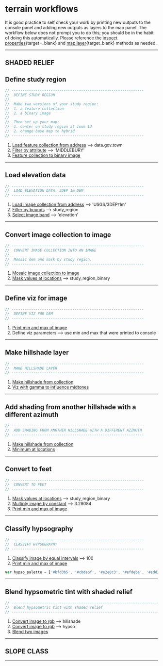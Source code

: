 # __terrain workflows__    

It is good practice to self check your work by printing new outputs to the console panel and adding new outputs as layers to the map panel. The workflow below does not prompt you to do this; you should be in the habit of doing this automatically. Please reference the [inspect properties][inspect-properties]{target=_blank} and [map layer][map-layer]{target_blank} methods as needed.

---  

## __SHADED RELIEF__  

## Define study region  

```js
// -------------------------------------------------------------
//  DEFINE STUDY REGION
//
//  Make two versions of your study region: 
//  1. a feature collection
//  2. a binary image
//
//  Then set up your map:
//  1. center on study region at zoom 13
//  2. change base map to hybrid
// -------------------------------------------------------------
```

1. [Load feature collection from address][load-fc] --> data.gov.town
2. [Filter by attribute][filter-attribute] --> 'MIDDLEBURY'
3. [Feature collection to binary image][convert-fc-binary]    

---  

## Load elevation data   

```js
// -------------------------------------------------------------
//  LOAD ELEVATION DATA: 3DEP 1m DEM
// -------------------------------------------------------------
```

1. [Load image collection from address][load-ic] --> 'USGS/3DEP/1m'  
2. [Filter by bounds][filter-bounds] --> study_region  
3. [Select image band][select-band] --> 'elevation'

---   

## Convert image collection to image

```js
// -------------------------------------------------------------
//  CONVERT IMAGE COLLECTION INTO AN IMAGE
//
//  Mosaic dem and mask by study region.
// -------------------------------------------------------------
```

1. [Mosaic image collection to image][mosaic-ic]  
2. [Mask values at locations][local-mask] --> study_region_binary  

---  

## Define viz for image  

```js
// -------------------------------------------------------------
//  DEFINE VIZ FOR DEM 
// ------------------------------------------------------------- 
```

1. [Print min and max of image][print-min-max]  
2. Define viz parameters --> use min and max that were printed to console  

---

## Make hillshade layer

```js
// -------------------------------------------------------------
//  MAKE HILLSHADE LAYER  
// ------------------------------------------------------------- 
```

1. [Make hillshade from collection][terrain-hs-ic]  
2. [Viz with gamma to influence midtones][viz-gamma]  

---  

## Add shading from another hillshade with a different azimuth  

```js
// ------------------------------------------------------------- 
//  ADD SHADING FROM ANOTHER HILLSHADE WITH A DIFFERENT AZIMUTH 
// ------------------------------------------------------------- 
```

1. [Make hillshade from collection][terrain-hs-ic] 
2. [Minimum at locations][local-min]  

---  

## Convert to feet  

```js
// ------------------------------------------------------------- 
//  CONVERT TO FEET
// ------------------------------------------------------------- 
```

1. [Mask values at locations][local-mask] --> study_region_binary  
2. [Multiply image by constant][local-multiply-constant] --> 3.28084  
3. [Print min and max of image][print-min-max]    

---  

## Classify hypsography 

```js
// ------------------------------------------------------------- 
//  CLASSIFY HYPSOGRAPHY
// ------------------------------------------------------------- 
```

1. [Classify image by equal intervals][local-classify-intervals] --> 100  
2. [Print min and max of image][print-min-max]  

```js
var hypso_palette = ['#bfd3b5', '#cbdabf', '#e2e0c3', '#efdeba', '#edd2a3', '#eaca91', '#e6c084', '#dbad70', '#ce975b', '#c68d51'];
```

---  

## Blend hypsometric tint with shaded relief  

```js
// -------------------------------------------------------------------------
//  Blend hypsometric tint with shaded relief  
// -------------------------------------------------------------------------
```

1. [Convert image to rgb][convert-image-rgb] --> hillshade  
2. [Convert image to rgb][convert-image-rgb] --> hypso  
3. [Blend two images][viz-blend]      

---  

## __SLOPE CLASS__  

---  

[map-layer]: ../methods/map-layers.md  
[inspect-properties]: ../methods/inspect-properties.md

[load-fc]: ../methods/load-data.md#feature-collection-from-address 
[load-ic]: ../methods/load-data.md#image-collection-from-address  
[load-i]: ../methods/load-data.md#image-from-address


[filter-attribute]: ../methods/filter-data.md#by-attribute  
[filter-bounds]: ../methods/filter-data.md#by-bounds  
[select-band]: ../methods/filter-data.md#select-image-band

[convert-fc-binary]: ../methods/convert-data-model.md#feature-collection-to-binary  
[mosaic-ic]: ../methods/convert-data-model.md#mosaic-image-collection-to-image  
[convert-image-rgb]: ../methods/convert-data-model.md#image-to-rgb  

[print-min-max]: ../methods/image-viz.md#print-min-max-of-an-image  

[area-fc-acres]: ../methods/area.md#acres-of-each-feature-in-collection  
[area-fc-sq-km]: ../methods/area.md#sq-km-of-each-feature-in-collection      

[pixel-area]: ../methods/area.md#make-pixel-area-image    

[buffer-feet]: ../methods/distance.md#buffer-features-in-collection-by-feet  

[terrain-hs-ic]: ../methods/terrain.md#make-hillshade-from-collection

[sum-table]: ../methods/aggregate-table.md#sum-the-values-in-a-table-column  
[dissolve-by-prop]: ../methods/aggregate-table.md#dissolve-features-in-collection-by-property  


[local-mask]: ../methods/local-two-layers.md#mask-values-at-locations  
[local-min]: ../methods/local-two-layers.md#minimum-at-locations
[local-multiply-constant]: ../methods/local-one-layer.md#multiply-image-by-constant  
[local-classify-intervals]: ../methods/local-one-layer.md#classify-image-by-equal-interval  

[zonal-sum]: ../methods/zonal-operations.md#zonal-summary-of-dough-within-cutters  

[viz-gamma]: ../methods/image-viz.md#viz-with-gamma-to-influence-midtones  
[viz-blend]: ../methods/image-viz.md#blend-two-images  